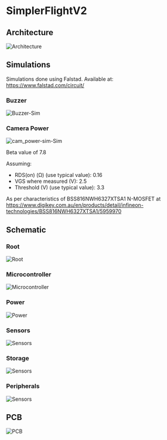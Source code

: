 # SimplerFlightV2

## Architecture
![Architecture](https://github.com/elenajusto/SimplerFlightV2/blob/main/Images/architecture.png)

## Simulations
Simulations done using Falstad. Available at: https://www.falstad.com/circuit/

### Buzzer
![Buzzer-Sim](https://github.com/elenajusto/SimplerFlightV2/blob/main/Images/buzzer-sim.png)

### Camera Power
![cam_power-sim-Sim](https://github.com/elenajusto/SimplerFlightV2/blob/main/Images/cam_power-sim.png)

Beta value of 7.8

Assuming:
- RDS(on) (Ω) (use typical value): 0.16
- VGS where measured (V): 2.5
- Threshold (V) (use typical value): 3.3

As per characteristics of BSS816NWH6327XTSA1 N-MOSFET at https://www.digikey.com.au/en/products/detail/infineon-technologies/BSS816NWH6327XTSA1/5959970

## Schematic

### Root
![Root](https://github.com/elenajusto/SimplerFlightV2/blob/main/Images/root.png)

### Microcontroller
![Microcontroller](https://github.com/elenajusto/SimplerFlightV2/blob/main/Images/mcu.png)

### Power
![Power](https://github.com/elenajusto/SimplerFlightV2/blob/main/Images/power.png)

### Sensors
![Sensors](https://github.com/elenajusto/SimplerFlightV2/blob/main/Images/sensors.png)

### Storage
![Sensors](https://github.com/elenajusto/SimplerFlightV2/blob/main/Images/storage.png)

### Peripherals
![Sensors](https://github.com/elenajusto/SimplerFlightV2/blob/main/Images/peripherals.png)

## PCB
![PCB](https://github.com/elenajusto/SimplerFlightV2/blob/main/Images/pcb.png)